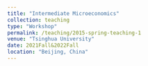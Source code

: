 ```yaml
---
title: "Intermediate Microeconomics"
collection: teaching
type: "Workshop"
permalink: /teaching/2015-spring-teaching-1
venue: "Tsinghua University"
date: 2021Fall&2022Fall
location: "Beijing, China"
---
```


